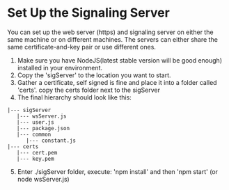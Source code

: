 # Set Up the Signaling Server
You can set up the web server (https) and signaling server on either the same machine or on different machines. The servers can either share the same certificate-and-key pair or use different ones.
1. Make sure you have NodeJS(latest stable version will be good enough) installed in your environment.
2. Copy the 'sigServer' to the location you want to start.
3. Gather a certificate, self signed is fine and place it into a folder called 'certs'. copy the certs folder next to the sigServer
4. The final hierarchy should look like this:
```
|--- sigServer
   |--- wsServer.js
   |--- user.js
   |--- package.json
   |--- common
      |--- constant.js
|--- certs
   |--- cert.pem
   |--- key.pem
```   
5. Enter ./sigServer folder, execute: 'npm install' and then 'npm start' (or node wsServer.js)

